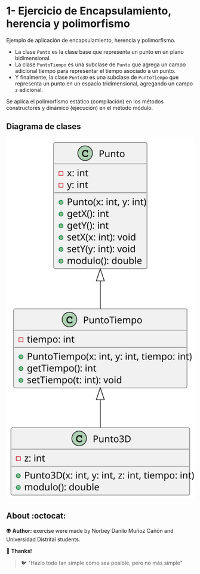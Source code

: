# 1- Ejercicio de Encapsulamiento, herencia y polimorfismo

Ejemplo de aplicación de encapsulamiento, herencia y polimorfismo. 

- La clase `Punto` es la clase base que representa un punto en un plano bidimensional. 
- La clase `PuntoTiempo` es una subclase de `Punto` que agrega un campo adicional tiempo para representar el tiempo asociado a un punto. 
- Y finalmente, la clase `Punto3D` es una subclase de `PuntoTiempo` que representa un punto en un espacio tridimensional, agregando un campo `z` adicional.

Se aplica el polimorfismo estático (compilación) en los métodos constructores y dinámico (ejecución) en el método módulo.

## Diagrama de clases

<!--
https://gist.github.com/noamtamim/f11982b28602bd7e604c233fbe9d910f
Usar para generar con plantuml:
plantuml -tsvg README.md
-->

<!--
```
@startuml diagrama-clases
class Punto {
  - x: int
  - y: int
  + Punto(x: int, y: int)
  + getX(): int
  + getY(): int
  + setX(x: int): void
  + setY(y: int): void
  + modulo(): double
}

class PuntoTiempo {
  - tiempo: int
  + PuntoTiempo(x: int, y: int, tiempo: int)
  + getTiempo(): int
  + setTiempo(t: int): void
}

class Punto3D {
  - z: int
  + Punto3D(x: int, y: int, z: int, tiempo: int)
  + modulo(): double
}

Punto <|-- PuntoTiempo
PuntoTiempo <|-- Punto3D
@enduml
```
-->

![](diagrama-clases.svg)

## About :octocat:

:alien: **Author:** exercise were made by Norbey Danilo Muñoz Cañón and Universidad Distrital students.

:blue_book: **Thanks!**

> :bird: "Hazlo todo tan simple como sea posible, pero no más simple"
